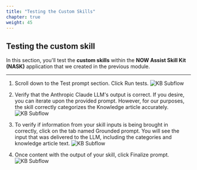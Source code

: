 ```yaml
---
title: "Testing the Custom Skills"
chapter: true
weight: 45
---
```



## Testing the custom skill

In this section, you'll test the **custom skills** within the **NOW Assist Skill Kit (NASK)** application that we created in the previous module.

---
1. Scroll down to the Test prompt section. Click Run tests. 
![KB Subflow](/images/servicenow/custom_skill/kb_test_custom_skill.png)

2. Verify that the Anthropic Claude LLM's output is correct. If you desire, you can iterate upon the provided prompt. However, for our purposes, the skill correctly categorizes the Knowledge article accurately.  
![KB Subflow](/images/servicenow/custom_skill/kb_test_verify_output.png)

3. To verify if information from your skill inputs is being brought in correctly, click on the tab named Grounded prompt. You will see the input that was delivered to the LLM, including the categories and knowledge article text. 
![KB Subflow](/images/servicenow/custom_skill/kb_test_verify_grounded_prompt.png)

4. Once content with the output of your skill, click Finalize prompt.
![KB Subflow](/images/servicenow/custom_skill/kb_finalize_prompt.png)

